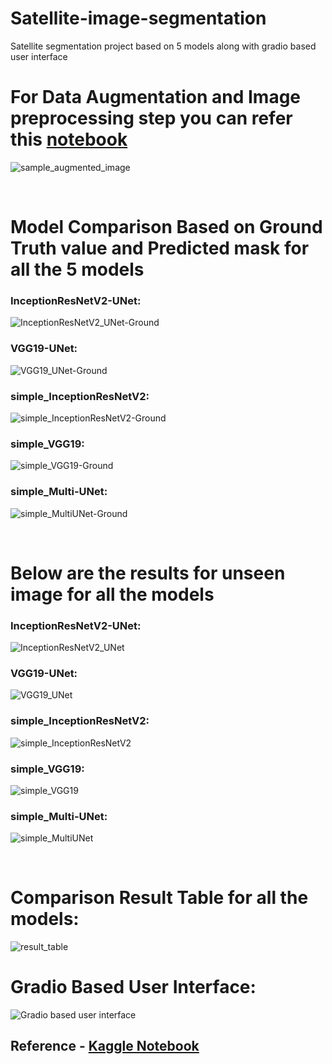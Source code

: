 # Satellite-image-segmentation
Satellite segmentation project based on 5 models along with gradio based user interface

# For Data Augmentation and Image preprocessing step you can refer this [notebook](https://github.com/palnitin24/Satellite-image-segmentation/blob/main/Image_preprocessing.ipynb)
![sample_augmented_image](https://github.com/palnitin24/Satellite-image-segmentation/assets/142030502/3b6c190e-d369-4dc3-aabe-0f0800f62a20)

<br>

# Model Comparison Based on Ground Truth value and Predicted mask for all the 5 models
### InceptionResNetV2-UNet:
![InceptionResNetV2_UNet-Ground](https://github.com/palnitin24/Satellite-image-segmentation/assets/142030502/8b4c2878-9c5c-496b-aac4-987131908b9d)

### VGG19-UNet:
![VGG19_UNet-Ground](https://github.com/palnitin24/Satellite-image-segmentation/assets/142030502/41587a5c-b6eb-4538-8247-be42ad45739f)

### simple_InceptionResNetV2:
![simple_InceptionResNetV2-Ground](https://github.com/palnitin24/Satellite-image-segmentation/assets/142030502/3d6338c7-4677-4e17-9828-66b56d60e5fe)

### simple_VGG19:
![simple_VGG19-Ground](https://github.com/palnitin24/Satellite-image-segmentation/assets/142030502/084277cc-9fec-4b5e-b832-d67ae94b0c69)

### simple_Multi-UNet:
![simple_MultiUNet-Ground](https://github.com/palnitin24/Satellite-image-segmentation/assets/142030502/cfd78a90-35d9-4c19-8790-dd7203a6bc3a)

<br>

# Below are the results for unseen image for all the models
### InceptionResNetV2-UNet:
![InceptionResNetV2_UNet](https://github.com/palnitin24/Satellite-image-segmentation/assets/142030502/7daa2521-91da-4580-8059-bc3f708c04a5)

### VGG19-UNet:
![VGG19_UNet](https://github.com/palnitin24/Satellite-image-segmentation/assets/142030502/bd2321d3-32d9-40d5-88ac-0bb70224d4ef)

### simple_InceptionResNetV2:
![simple_InceptionResNetV2](https://github.com/palnitin24/Satellite-image-segmentation/assets/142030502/fac5900c-b2c1-4806-ac0f-ac3a01a8b410)

### simple_VGG19:
![simple_VGG19](https://github.com/palnitin24/Satellite-image-segmentation/assets/142030502/d68c9ae1-176a-4a8a-b585-b854f2305702)

### simple_Multi-UNet:
![simple_MultiUNet](https://github.com/palnitin24/Satellite-image-segmentation/assets/142030502/2b3b00ab-c548-4e21-b2ad-a99557891557)

<br>

# Comparison Result Table for all the models:
![result_table](https://github.com/palnitin24/Satellite-image-segmentation/assets/142030502/55039c06-2995-42f5-9d15-d772b0a3877f)

# Gradio Based User Interface:
![Gradio based user interface](https://github.com/palnitin24/Satellite-image-segmentation/assets/142030502/39e8a847-5322-44df-98c5-f101cf99e57f)


## Reference - [Kaggle Notebook](https://www.kaggle.com/code/ayushdabra/inceptionresnetv2-unet-81-dice-coeff-86-acc)
